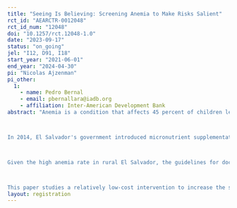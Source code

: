 ```yaml
---
title: "Seeing Is Believing: Screening Anemia to Make Risks Salient"
rct_id: "AEARCTR-0012048"
rct_id_num: "12048"
doi: "10.1257/rct.12048-1.0"
date: "2023-09-17"
status: "on_going"
jel: "I12, D91, I18"
start_year: "2021-06-01"
end_year: "2024-04-30"
pi: "Nicolas Ajzenman"
pi_other:
  1:
    - name: Pedro Bernal
    - email: pbernallara@iadb.org
    - affiliation: Inter-American Development Bank
abstract: "Anemia is a condition that affects 45 percent of children less than five in low- and middle-income countries (WHO, 2016). In El Salvador approximately one out of every two children 6- to 23-month-old in the poorest municipalities, has some anemia. If untreated, anemia can reduce cognitive capacity, increase the risk of infections, and, in the long term, cause permanent loss of productive capacity (Hass and Brownlie, 2001; Horton and Ross, 2003). According to the WHO, iron deficiency is the most common cause of anemia, and estimates indicate that about half of anemia cases worldwide could be due to this cause (Ezzati et al 2014). Most cases of iron deficiency anemia can be effectively prevented and treated in several ways (De-Regil et al, 2011; WHO, 2016b): increasing the intake of foods with high and easily absorbed iron content (mostly those from animal original such as beef, poultry, fish, among others), or with iron supplementation. Typical forms of supplementation are ferrous sulphate or micronutrient powders, which combine iron with other basic nutrients. In low-income settings, supplementation for prevention and treatment is the most common approach as there might be limited availability of iron-rich foods in households in these settings.  

In 2014, El Salvador's government introduced micronutrient supplementation as a preventive treatment for anemia among children 6 to 23 months old. The program involved providing micronutrients free of charge to children aged 6 to 23 months old during child well-visits, developing a social marketing campaign to inform the population of the benefits of micronutrients, educating caregivers on strategies to improve diet and provide supplementation, providing tools to track adherence, and following-up and monitoring adherence through home visits of community health workers (CHW). Although there was a high take-up of micronutrient powders,  the program fell short of increasing substantially treatment adherence  (Bernal et al., 2020). Treatment adherence can be challenging at scale. In the case of micronutrients, it involves providing them daily for 60 days straight every six months. Other common forms of iron supplementation, such as ferrous sulfate require daily doses non-stop. A correct adherence is crucial for the effectiveness of the program but is challenging from a behavioral perspective. Several biases could prevent caregivers to fully adhere to the treatment (limited attention, mistaken beliefs about anemia or the treatment, among others). A qualitative study by Bernal et al. (2020) showed that in the case of El Salvador, caregivers do not make a correct assessment of the cost-benefit analysis of an adequate adherence to treatment, mostly since anemia symptoms can go easily unnoticed, and benefits of treatment are mostly long-term. 

Given the high anemia rate in rural El Salvador, the guidelines for doctors are to prescribe micronutrients to every child between certain ages without testing. Given that there are no relevant side effects of micronutrients even for healthy children and that the probability of having anemia in low-income setting is high, common practice indicates that is that it would not be cost-effective to make anemia screening part of child well visits. As a result, anemia ends up being less salient that other potential diseases and caregivers tend to underscore the risk of their children developing anemia.

This paper studies a relatively low-cost intervention to increase the salience of anemia in order to adjust the caregivers' beliefs related to the probability of their children developing anemia. The intervention involved the introduction of non-invasive anemia screening for children under five years old in primary care units of the Ministry of Health as part of previously established child preventive visits. The main hypothesis behind the intervention is that increasing the saliency of anemia through the non-invasive screening will influence adherence to treatment for this condition. Screening in the treatment group took place during preventive checkups of children at ages 12, 18, 24, 36, 48, and 60 months old. During the screening, health workers explained to caregivers the purpose of the screening and its results using communications materials developed for the intervention. In addition, they provided information and counseling to caregivers regarding the adequate treatment established in clinical guidelines based on the screening result (no anemia, mild, moderate, or severe anemia). In the case of no anemia (even if in the margin), health workers encouraged caregivers to continue with the preventive treatment to keep their children healthy. The intervention was jointly developed with the Ministry of Health with support from technical experts in nutrition. The device used for non-invasive screening will be Massimo’s Rad-67, whose technology has been previously used in clinical settings (Parker et al, 2018) and population-level studies (Shamah Levy et al, 2017). The intervention started in April 2022 and is expected to end in December 2023. "
layout: registration
---
```


